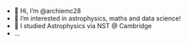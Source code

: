 - 👋 Hi, I’m @archiemc28
- 👀 I’m interested in astrophysics, maths and data science!
- 🌱 I studied Astrophysics via NST @ Cambridge
- ...

<!---
archiemc28/archiemc28 is a ✨ special ✨ repository because its `README.md` (this file) appears on your GitHub profile.
You can click the Preview link to take a look at your changes.
--->

